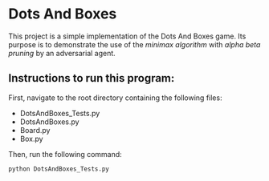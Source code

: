 # Dots And Boxes
This project is a simple implementation of the Dots And Boxes game. Its purpose is to demonstrate the use of the _minimax algorithm_ with _alpha beta pruning_ by an adversarial agent. 

## Instructions to run this program:
First, navigate to the root directory containing the following files:
* DotsAndBoxes_Tests.py
* DotsAndBoxes.py
* Board.py
* Box.py

Then, run the following command:

```
python DotsAndBoxes_Tests.py
```
